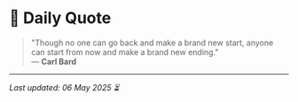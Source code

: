 # 📜 Daily Quote

> "Though no one can go back and make a brand new start, anyone can start from now and make a brand new ending."  
> — **Carl Bard**

---

_Last updated: 06 May 2025 ⏳_
